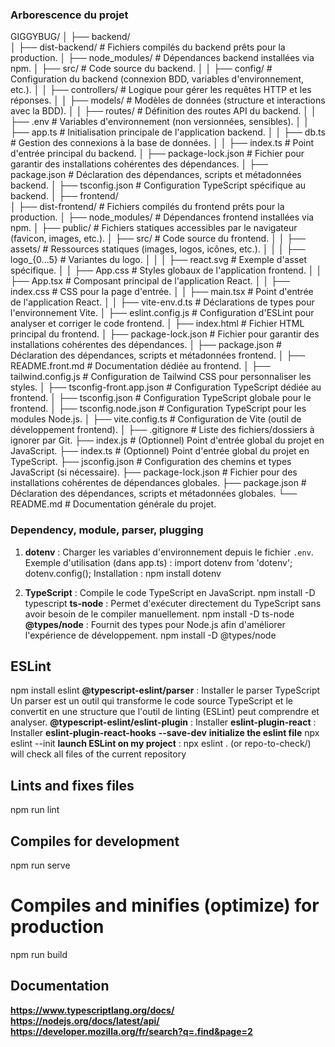 ### Arborescence du projet ###

GIGGYBUG/
│
├── backend/   
│   ├── dist-backend/           # Fichiers compilés du backend prêts pour la production.
│   ├── node_modules/           # Dépendances backend installées via npm.
│   ├── src/                    # Code source du backend.
│   │   ├── config/             # Configuration du backend (connexion BDD, variables d'environnement, etc.).
│   │   ├── controllers/        # Logique pour gérer les requêtes HTTP et les réponses.
│   │   ├── models/             # Modèles de données (structure et interactions avec la BDD).
│   │   ├── routes/             # Définition des routes API du backend.
│   │   ├── .env                # Variables d'environnement (non versionnées, sensibles).
│   │   ├── app.ts              # Initialisation principale de l'application backend.
│   │   ├── db.ts               # Gestion des connexions à la base de données.
│   │   ├── index.ts            # Point d'entrée principal du backend.
│   ├── package-lock.json       # Fichier pour garantir des installations cohérentes des dépendances.
│   ├── package.json            # Déclaration des dépendances, scripts et métadonnées backend.
│   ├── tsconfig.json           # Configuration TypeScript spécifique au backend.
│
├── frontend/     
│   ├── dist-frontend/          # Fichiers compilés du frontend prêts pour la production.
│   ├── node_modules/           # Dépendances frontend installées via npm.
│   ├── public/                 # Fichiers statiques accessibles par le navigateur (favicon, images, etc.).
│   ├── src/                    # Code source du frontend.
│   │   ├── assets/             # Ressources statiques (images, logos, icônes, etc.).
│   │   │   ├── logo_{0...5}    # Variantes du logo.
│   │   │   ├── react.svg       # Exemple d'asset spécifique.
│   │   ├── App.css             # Styles globaux de l'application frontend.
│   │   ├── App.tsx             # Composant principal de l'application React.
│   │   ├── index.css           # CSS pour la page d'entrée.
│   │   ├── main.tsx            # Point d'entrée de l'application React.
│   │   ├── vite-env.d.ts       # Déclarations de types pour l'environnement Vite.
│   ├── eslint.config.js        # Configuration d'ESLint pour analyser et corriger le code frontend.
│   ├── index.html              # Fichier HTML principal du frontend.
│   ├── package-lock.json       # Fichier pour garantir des installations cohérentes des dépendances.
│   ├── package.json            # Déclaration des dépendances, scripts et métadonnées frontend.
│   ├── README.front.md         # Documentation dédiée au frontend.
│   ├── tailwind.config.js      # Configuration de Tailwind CSS pour personnaliser les styles.
│   ├── tsconfig-front.app.json # Configuration TypeScript dédiée au frontend.
│   ├── tsconfig.json           # Configuration TypeScript globale pour le frontend.
│   ├── tsconfig.node.json      # Configuration TypeScript pour les modules Node.js.
│   ├── vite.config.ts          # Configuration de Vite (outil de développement frontend).
│
├── .gitignore                  # Liste des fichiers/dossiers à ignorer par Git.
├── index.js                    # (Optionnel) Point d'entrée global du projet en JavaScript.
├── index.ts                    # (Optionnel) Point d'entrée global du projet en TypeScript.
├── jsconfig.json               # Configuration des chemins et types JavaScript (si nécessaire).
├── package-lock.json           # Fichier pour des installations cohérentes de dépendances globales.
├── package.json                # Déclaration des dépendances, scripts et métadonnées globales.
└── README.md                   # Documentation générale du projet.

### Dependency, module, parser, plugging ###

1. **dotenv** : Charger les variables d'environnement depuis le fichier `.env`.
  Exemple d'utilisation (dans app.ts) :
    import dotenv from 'dotenv';
    dotenv.config();
  Installation :
    npm install dotenv

2. **TypeScript** : Compile le code TypeScript en JavaScript.
  npm install -D typescript
  **ts-node** : Permet d'exécuter directement du TypeScript sans avoir besoin de le compiler manuellement.
  npm install -D ts-node
  **@types/node** : Fournit des types pour Node.js afin d'améliorer l'expérience de développement.
  npm install -D @types/node

## ESLint ##
  npm install eslint 
  **@typescript-eslint/parser** : Installer le parser TypeScript
     Un parser est un outil qui transforme le code source TypeScript et le convertit en une structure que l'outil de linting (ESLint) peut comprendre et analyser.
  **@typescript-eslint/eslint-plugin** : Installer
  **eslint-plugin-react** : Installer
  **eslint-plugin-react-hooks**
  **--save-dev** 
**initialize the eslint file**
 npx eslint --init
**launch ESLint on my project** : npx eslint . (or repo-to-check/)
    will check all files of the current repository
## Lints and fixes files ##
  npm run lint

## Compiles for development ##
  npm run serve
# Compiles and minifies (optimize) for production #
  npm run build

## Documentation ##
**https://www.typescriptlang.org/docs/**
**https://nodejs.org/docs/latest/api/**
**https://developer.mozilla.org/fr/search?q=.find&page=2**